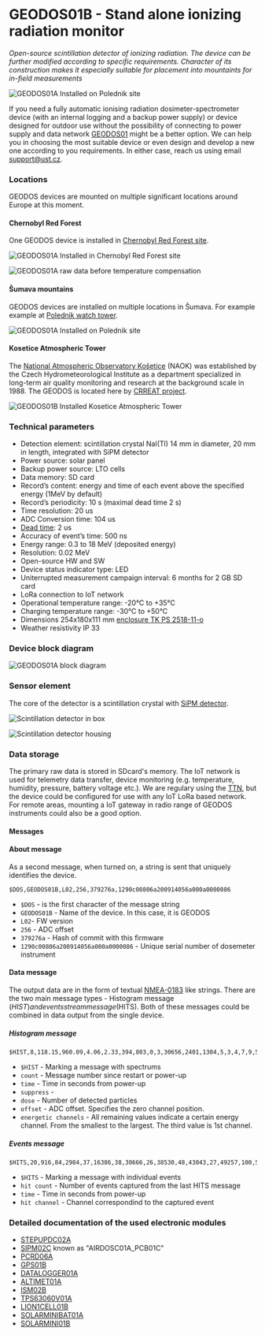 # GEODOS01B - Stand alone ionizing radiation monitor

*Open-source scintillation detector of ionizing radiation. The device can be further modified according to specific requirements. Character of its construction makes it especially suitable for placement into mountaints for in-field measurements*

![GEODOS01A Installed on Polednik site](/doc/src/img/GEODOS_Polednik_site.jpg)

If you need a fully automatic ionising radiation dosimeter-spectrometer device (with an internal logging and a backup power supply) or device designed for outdoor use without the possibility of connecting to power supply and data network [GEODOS01](https://github.com/UniversalScientificTechnologies/GEODOS01) might be a better option. We can help you in choosing the most suitable device or even design and develop a new one according to you requirements. In either case, reach us using email [support@ust.cz](mailto:support@ust.cz).

### Locations

GEODOS devices are mounted on multiple significant locations around Europe at this moment.

#### Chernobyl Red Forest

One GEODOS device is installed in [Chernobyl Red Forest site](https://en.wikipedia.org/wiki/Red_Forest).

![GEODOS01A Installed in Chernobyl Red Forest site](/doc/src/img/GEODOS_Chernobyl_redforest_site.jpg "GEODOS01A Installed in Chernobyl Red Forest site")

![GEODOS01A raw data before temperature compensation](/doc/src/img/GEODOS_chernobyl_graph.png)

#### Šumava mountains

GEODOS devices are installed on multiple locations in Šumava. For example example at [Polednik watch tower](https://cs.wikipedia.org/wiki/Poledn%C3%ADk_(%C5%A0umava)).

![GEODOS01A Installed on Polednik site](/doc/src/img/GEODOS_Polednik_site.jpg)


#### Kosetice Atmospheric Tower

The [National Atmospheric Observatory Košetice](https://actris-ri.cz/) (NAOK) was established by the Czech Hydrometeorological Institute as a department specialized in long-term air quality monitoring and research at the background scale in 1988. The GEODOS is located here by [CRREAT project](http://www.ujf.cas.cz/en/research-development/large-research-infrastructures-and-centres/crreat/objectives/).

![GEODOS01B Installed Kosetice Atmospheric Tower](/doc/src/img/kosetice_atmospheric_tower.jpg)


### Technical parameters

* Detection element: scintillation crystal NaI(Tl) 14 mm in diameter, 20 mm in length, integrated with SiPM detector
* Power source: solar panel
* Backup power source: LTO cells
* Data memory: SD card
* Record’s content: energy and time of each event above the specified energy (1MeV by default)
* Record’s periodicity: 10 s (maximal dead time 2 s)
* Time resolution: 20 us
* ADC Conversion time: 104 us
* [Dead time](https://en.wikipedia.org/wiki/Dead_time): 2 us
* Accuracy of event’s time: 500 ns
* Energy range: 0.3 to 18 MeV (deposited energy)
* Resolution: 0.02 MeV
* Open-source HW and SW
* Device status indicator type: LED
* Uniterrupted measurement campaign interval: 6 months for 2 GB SD card
* LoRa connection to IoT network
* Operational temperature range: -20°C to +35°C
* Charging temperature range: -30°C to +50°C
* Dimensions 254x180x111 mm [enclosure TK PS 2518-11-o](https://www.spelsberg.co.uk/industrial-housing/with-/-without-metric-knock-outs/11090801/)
* Weather resistivity IP 33


### Device block diagram

![GEODOS01A block diagram](hw/sch_pcb/GEODOS01B_block.png)

### Sensor element

The core of the detector is a scintillation crystal with [SiPM detector](https://en.wikipedia.org/wiki/Silicon_photomultiplier).

![Scintillation detector in box](/doc/src/img/GEODOS01A_sensor.jpg)

![Scintillation detector housing](/doc/src/img/GEODOS01A_sensor_box.jpg)

### Data storage

The primary raw data is stored in SDcard's memory. The IoT network is used for telemetry data transfer, device monitoring (e.g. temperature, humidity, pressure, battery voltage etc.). We are regulary using the [TTN](https://www.thethingsnetwork.org/), but the device could be configured for use with any IoT LoRa based network.
For remote areas, mounting a IoT gateway in radio range of GEODOS instruments could also be a good option.


#### Messages


#### About message

As a second message, when turned on, a string is sent that uniquely identifies the device.

```
$DOS,GEODOS01B,L02,256,379276a,1290c00806a200914056a000a0000086
```
* `$DOS` - is the first character of the message string
* `GEODOS01B` - Name of the device. In this case, it is GEODOS
* `L02`- FW version
* `256` - ADC offset
* `379276a` - Hash of commit with this firmware
* `1290c00806a200914056a000a0000086` - Unique serial number of dosemeter instrument

#### Data message

The output data are in the form of textual [NMEA-0183](https://en.wikipedia.org/wiki/NMEA_0183) like strings. There are the two main message types - Histogram message ($HIST) and events stream message ($HITS). Both of these messages could be combined in data output from the single device.  

##### Histogram message

```
$HIST,8,118.15,960.09,4.06,2.33,394,803,0,3,30656,2401,1304,5,3,4,7,9,5,4,6,7,4,3,0,8,2,3,1,1,1,4,3
```

* `$HIST` - Marking a message with spectrums
* `count` - Message number since restart or power-up
* `time` - Time in seconds from power-up
* `suppress` -
* `dose` - Number of detected particles
* `offset` - ADC offset. Specifies the zero channel position.
* `energetic channels` - All remaining values indicate a certain energy channel. From the smallest to the largest. The third value is 1st channel.

##### Events message

```
$HITS,20,916,84,2984,37,16386,38,30666,26,38530,48,43043,27,49257,100,53904,43,59650,32,65631,32,65802,46,68555,47,71124,53,73601,48,74179,59,77454,72,90563,30,98074,74,98901,124,99743,50
```
* `$HITS` - Marking a message with individual events
* `hit count` - Number of events captured from the last HITS message
* `time` - Time in seconds from power-up
* `hit channel` - Channel correspondind to the captured event

### Detailed documentation of the used electronic modules

* [STEPUPDC02A](https://github.com/mlab-modules/STEPUPDC02)
* [SIPM02C](https://github.com/mlab-modules/SIPM02) known as "AIRDOSC01A_PCB01C"
* [PCRD06A](https://github.com/mlab-modules/PCRD06)
* [GPS01B](https://www.mlab.cz/module/GPS01B)
* [DATALOGGER01A](http://mlab.cz/module/DATALOGGER01A)
* [ALTIMET01A](https://github.com/mlab-modules/ALTIMET01)
* [ISM02B](https://github.com/mlab-modules/ISM02)
* [TPS63060V01A](https://github.com/mlab-modules/TPS63060V01)
* [LION1CELL01B](https://github.com/mlab-modules/LION1CELL01)
* [SOLARMINIBAT01A](https://github.com/mlab-modules/SOLARMINIBAT01)
* [SOLARMINI01B](https://github.com/mlab-modules/SOLARMINI01)
